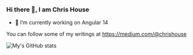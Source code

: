 ### Hi there 👋, I am Chris House
- 🔭 I’m currently working on Angular 14

You can follow some of my writings at https://medium.com/@chrishouse

![My's GitHub stats](https://github-readme-stats.vercel.app/api?username=crh225&show_icons=true&theme=radical)


<!--
**crh225/crh225** is a ✨ _special_ ✨ repository because its `README.md` (this file) appears on your GitHub profile.

Here are some ideas to get you started:

- 🔭 I’m currently working on ...
- 🌱 I’m currently learning ...
- 👯 I’m looking to collaborate on ...
- 🤔 I’m looking for help with ...
- 💬 Ask me about ...
- 📫 How to reach me: ...
- 😄 Pronouns: ...
- ⚡ Fun fact: ...
-->
